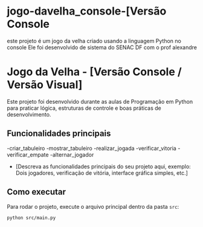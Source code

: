 # jogo-davelha_console-[Versão Console 
este projeto é um jogo da velha criado usando a linguagem Python  no console Ele foi desenvolvido de sistema do SENAC DF com o prof alexandre

# Jogo da Velha - [Versão Console / Versão Visual]
Este projeto foi desenvolvido durante as aulas de Programação em Python para praticar lógica, estruturas de controle e boas práticas de desenvolvimento.

## Funcionalidades principais
-criar_tabuleiro
-mostrar_tabuleiro
-realizar_jogada
-verificar_vitoria
-verificar_empate
-alternar_jogador

- [Descreva as funcionalidades principais do seu projeto aqui, exemplo: Dois jogadores, verificação de vitória, interface gráfica simples, etc.]

## Como executar
Para rodar o projeto, execute o arquivo principal dentro da pasta `src`:

```bash
python src/main.py
